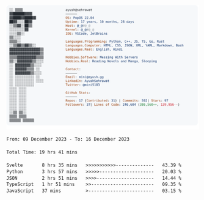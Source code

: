 <a href="https://github.com/AyushSehrawat/AyushSehrawat">
  <picture>
    <source media="(prefers-color-scheme: dark)" srcset="https://raw.githubusercontent.com/AyushSehrawat/AyushSehrawat/main/dark_mode.svg">
    <img alt="Andrew Grant's GitHub Profile README" src="https://raw.githubusercontent.com/AyushSehrawat/AyushSehrawat/main/light_mode.svg">
  </picture>
</a>

<!--START_SECTION:waka-->

```txt
From: 09 December 2023 - To: 16 December 2023

Total Time: 19 hrs 41 mins

Svelte       8 hrs 35 mins   >>>>>>>>>>>--------------   43.39 %
Python       3 hrs 57 mins   >>>>>--------------------   20.03 %
JSON         2 hrs 51 mins   >>>>---------------------   14.44 %
TypeScript   1 hr 51 mins    >>-----------------------   09.35 %
JavaScript   37 mins         >------------------------   03.15 %
```

<!--END_SECTION:waka-->
